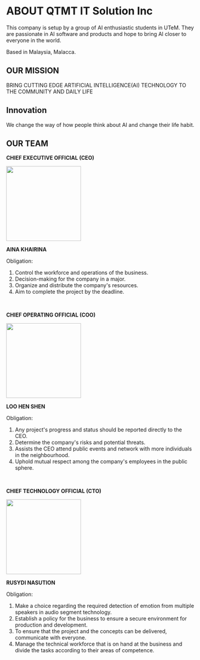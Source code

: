 # ABOUT QTMT IT Solution Inc 
This company is setup by a group of AI enthusiastic students in UTeM. They are passionate in AI software and products and hope to bring AI closer to everyone in the world.

Based in Malaysia, Malacca. 

## OUR MISSION
BRING CUTTING EDGE ARTIFICIAL INTELLIGENCE(AI) TECHNOLOGY TO THE COMMUNITY AND DAILY LIFE

## Innovation
We change the way of how people think about AI and change their life habit. 

## OUR TEAM
**CHIEF EXECUTIVE OFFICIAL (CEO)**

<img src="assets/quek.jpg" width="200" height="auto" />

**AINA KHAIRINA**

Obligation:
1. Control the workforce and operations of the business.
2. Decision-making for the company in a major.
3. Organize and distribute the company's resources.
4. Aim to complete the project by the deadline.

<br>

**CHIEF OPERATING OFFICIAL (COO)**

<img src="assets/mervyn.jpeg" width="200" height="auto" />

**LOO HEN SHEN**

Obligation:
1. Any project's progress and status should be reported directly to the CEO.
2. Determine the company's risks and potential threats.
3. Assists the CEO attend public events and network with more individuals in the neighbourhood.
4. Uphold mutual respect among the company's employees in the public sphere.

<br>

**CHIEF TECHNOLOGY OFFICIAL (CTO)**

<img src="assets/tlh.jpeg" width="200" height="auto" />

**RUSYDI NASUTION**

Obligation:
1. Make a choice regarding the required detection of emotion from multiple speakers in audio segment technology.
2. Establish a policy for the business to ensure a secure environment for production and development.
3. To ensure that the project and the concepts can be delivered, communicate with everyone.
4. Manage the technical workforce that is on hand at the business and divide the tasks according to their areas of competence.
